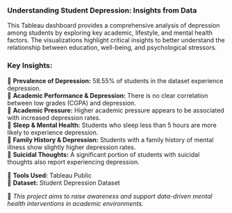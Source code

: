 ### **Understanding Student Depression: Insights from Data**  

This Tableau dashboard provides a comprehensive analysis of depression among students by exploring key academic, lifestyle, and mental health factors. The visualizations highlight critical insights to better understand the relationship between education, well-being, and psychological stressors.  

### **Key Insights:**  
📌 **Prevalence of Depression:** 58.55% of students in the dataset experience depression.  
📌 **Academic Performance & Depression:** There is no clear correlation between low grades (CGPA) and depression.  
📌 **Academic Pressure:** Higher academic pressure appears to be associated with increased depression rates.  
📌 **Sleep & Mental Health:** Students who sleep less than 5 hours are more likely to experience depression.  
📌 **Family History & Depression:** Students with a family history of mental illness show slightly higher depression rates.  
📌 **Suicidal Thoughts:** A significant portion of students with suicidal thoughts also report experiencing depression.  

🔹 **Tools Used:** Tableau Public  
🔹 **Dataset:** Student Depression Dataset  

🚀 *This project aims to raise awareness and support data-driven mental health interventions in academic environments.*
